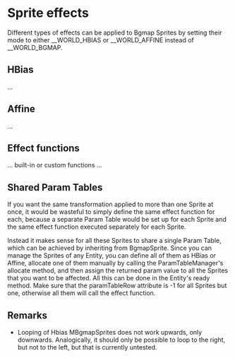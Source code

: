 Sprite effects
==============

Different types of effects can be applied to Bgmap Sprites by setting their mode to either __WORLD_HBIAS or
__WORLD_AFFINE instead of __WORLD_BGMAP.


HBias
-----

...


Affine
------

...


Effect functions
----------------
 
... built-in or custom functions ...


Shared Param Tables
-------------------

If you want the same transformation applied to more than one Sprite at once, it would be wasteful to simply 
define the same effect function for each, because a separate Param Table would be set up for each Sprite 
and the same effect function executed separately for each Sprite.

Instead it makes sense for all these Sprites to share a single Param Table, which can be achieved by 
inheriting from BgmapSprite. Since you can manage the Sprites of any Entity, you can define all of them as 
HBias or Affine, allocate one of them manually by calling the ParamTableManager's allocate 
method, and then assign the returned param value to all the Sprites that you want to be affected. 
All this can be done in the Entity's ready method. 
Make sure that the paramTableRow attribute is -1 for all Sprites but one, otherwise all them will call the 
effect function.


Remarks
-------

- Looping of Hbias MBgmapSprites does not work upwards, only downwards. Analogically, it should only be 
  possible to loop to the right, but not to the left, but that is currently untested.
